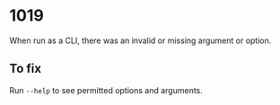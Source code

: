 # 1019

When run as a CLI, there was an invalid or missing argument or option.

## To fix

Run `--help` to see permitted options and arguments.
